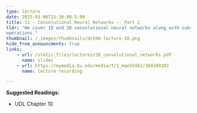 ```yaml
---
type: lecture
date: 2025-03-06T15:30:00-5:00
title: 11 - Convolutional Neural Networks -- Part 2
tldr: "We cover 1D and 2D convolutional neural networks along with subsampling and upsampling
operations."
thumbnail: /_images/thumbnails/ds598-lecture-10.png
hide_from_announcments: true
links: 
    - url: /static_files/lectures/10_convolutional_networks.pdf
      name: slides
    - url: https://mymedia.bu.edu/media/t/1_mqe92d62/369280102
      name: lecture recording

---
```

**Suggested Readings:**
- UDL Chapter 10
